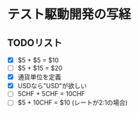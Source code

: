 # テスト駆動開発の写経

## TODOリスト
- [x] $5 + $5 = $10
- [ ] $5 + $15 = $20
- [x] 通貨単位を定義
- [x] USDなら"USD"が欲しい
- [ ] 5CHF + 5CHF = 10CHF
- [ ] $5 + 10CHF = $10 (レートが2:1の場合)

